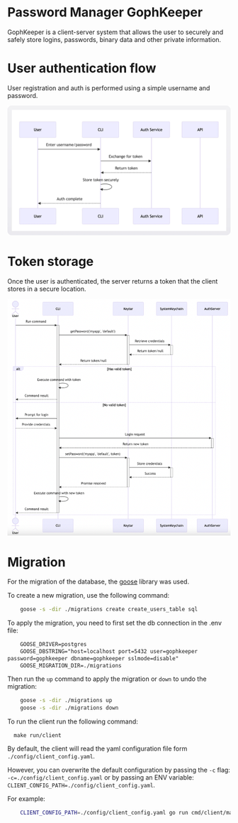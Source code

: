 # Password Manager GophKeeper

GophKeeper is a client-server system that allows the user to securely and safely store logins, passwords, binary data and other private information.

# User authentication flow

User registration and auth is performed using a simple username and password.

![simple auth flow](simple_auth_flow.webp)

# Token storage

Once the user is authenticated, the server returns a token that the client stores in a secure location.

![token storage](auth-flow.png)

# Migration

For the migration of the database, the [goose](https://github.com/pressly/goose) library was used.

To create a new migration, use the following command:

```sh
    goose -s -dir ./migrations create create_users_table sql
```

To apply the migration, you need to first set the db connection in the .env file:

```env
    GOOSE_DRIVER=postgres
    GOOSE_DBSTRING="host=localhost port=5432 user=gophkeeper password=gophkeeper dbname=gophkeeper sslmode=disable"
    GOOSE_MIGRATION_DIR=./migrations
```

Then run the `up` command to apply the migration or `down` to undo the migration:

```sh
    goose -s -dir ./migrations up
    goose -s -dir ./migrations down
```

To run the client run the following command:

```shell
  make run/client
```

By default, the client will read the yaml configuration file form `./config/client_config.yaml`. 

However, you can overwrite the default configuration by passing the `-c` flag: `-c=./config/client_config.yaml` or by passing an ENV variable: `CLIENT_CONFIG_PATH=./config/client_config.yaml`.

For example:
```sh
    CLIENT_CONFIG_PATH=./config/client_config.yaml go run cmd/client/main.go
```